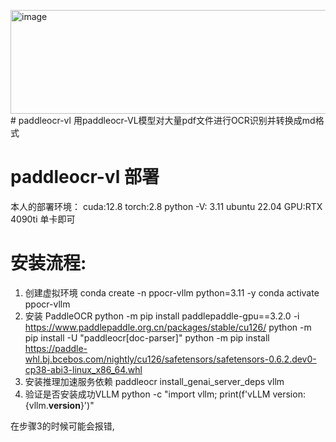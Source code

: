 <img width="830" height="166" alt="image" src="https://github.com/user-attachments/assets/1f3f1fc3-d0cf-4617-b5c2-9a7b8ec22a76" /># paddleocr-vl
用paddleocr-VL模型对大量pdf文件进行OCR识别并转换成md格式

# paddleocr-vl 部署
本人的部署环境：
cuda:12.8
torch:2.8
python -V: 3.11
ubuntu 22.04
GPU:RTX 4090ti 单卡即可

# 安装流程:
1. 创建虚拟环境
conda create -n ppocr-vllm python=3.11 -y
conda activate ppocr-vllm
2. 安装 PaddleOCR
python -m pip install paddlepaddle-gpu==3.2.0 -i https://www.paddlepaddle.org.cn/packages/stable/cu126/
python -m pip install -U "paddleocr[doc-parser]"
python -m pip install https://paddle-whl.bj.bcebos.com/nightly/cu126/safetensors/safetensors-0.6.2.dev0-cp38-abi3-linux_x86_64.whl
3. 安装推理加速服务依赖
paddleocr install_genai_server_deps vllm
4. 验证是否安装成功VLLM
python -c "import vllm; print(f'vLLM version: {vllm.__version__}')"

在步骤3的时候可能会报错,



